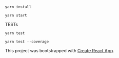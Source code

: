 ```
yarn install

yarn start
```

TESTs

```
yarn test

yarn test --coverage
```

This project was bootstrapped with [Create React App](https://github.com/facebookincubator/create-react-app).
